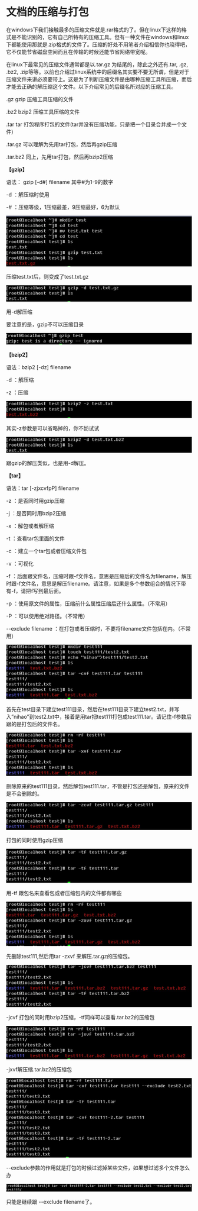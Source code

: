 # 文档的压缩与打包

<span>在</span><span>windows</span><span>下我们接触最多的压缩文件就是</span><span>.rar</span><span>格式的了</span><span>。</span><span>但在</span><span>linux</span><span>下这样的格式是不能识别的，它有自己所特有的压缩工具</span><span>。</span><span>但有一种文件在</span><span>windows</span><span>和</span><span>linux</span><span>下都能使用那就是</span><span>.zip</span><span>格式的文件了</span><span>。</span><span>压缩的好处不用笔者介绍相信你也晓得吧，它不仅能节省磁盘空间而且在传输的时候还能节省网络带宽呢</span><span>。</span>

<span>在</span><span>linux</span><span>下最常见的压缩文件通常都是以</span><span>.tar.gz</span> <span>为结尾的，除此之外还有</span><span>.tar, .gz, .bz2, .zip</span><span>等等</span><span>。</span><span>以前也介绍过</span><span>linux</span><span>系统中的后缀名其实要不要无所谓，但是对于压缩文件来讲必须要带上</span><span>。</span><span>这是为了判断压缩文件是由哪种压缩工具所压缩，而后才能去正确的解压缩这个文件</span><span>。</span><span>以下介绍常见的后缀名所对应的压缩工具</span><span>。</span>

<span>.gz gzip</span> <span>压缩工具压缩的文件</span>

<span>.bz2 bzip2</span> <span>压缩工具压缩的文件</span>

<span>.tar tar</span> <span>打包程序打包的文件</span><span>(tar</span><span>并没有压缩功能，只是把一个目录合并成一个文件</span><span>)</span>

<span>.tar.gz</span> <span>可以理解为先用</span><span>tar</span><span>打包，然后再</span><span>gzip</span><span>压缩</span>

<span>.tar.bz2</span> <span>同上，先用</span><span>tar</span><span>打包，然后再</span><span>bzip2</span><span>压缩</span>

<span>**【gzip】**</span>

<span>语法：</span> <span>gzip [-d#] filename</span> <span>其中</span><span>#</span><span>为</span><span>1-9</span><span>的数字</span>

<span>-d</span> <span>：解压缩时使用</span>

<span>-#</span> <span>：压缩等级，</span><span>1</span><span>压缩最差，</span><span>9</span><span>压缩最好，</span><span>6</span><span>为默认</span>

<span>![10_1.png.jpg](images/10_1.png.jpg)</span>

<span>压缩</span><span>test.txt</span><span>后，则变成了</span><span>test.txt.gz</span>

<span>![10_7.png.jpg](images/10_7.png.jpg)</span>

<span>用</span><span>-d</span><span>解压缩</span>

<span>要注意的是，</span><span>gzip</span><span>不可以压缩目录</span>

![10_8.png.jpg](images/10_8.png.jpg)

<span>**【bzip2】**</span>

<span>语法：</span><span>bzip2 [-dz] filename</span>

<span>-d</span> <span>：解压缩</span>

<span>-z</span> <span>：压缩</span>

<span>![10_9.png.jpg](images/10_9.png.jpg)</span>

<span>其实</span><span>-z</span><span>参数是可以省略掉的，你不妨试试</span>

<span>![10_10.png.jpg](images/10_10.png.jpg)</span>

<span>跟</span><span>gzip</span><span>的解压类似，也是用</span><span>-d</span><span>解压</span><span>。</span>

<span>**【tar】**</span>

<span>语法：</span><span>tar [-zjxcvfpP] filename</span>

<span>-z</span> <span>：是否同时用</span><span>gzip</span><span>压缩</span>

<span>-j</span> <span>：是否同时用</span><span>bzip2</span><span>压缩</span>

<span>-x</span> <span>：解包或者解压缩</span>

<span>-t</span> <span>：查看</span><span>tar</span><span>包里面的文件</span>

<span>-c</span> <span>：建立一个</span><span>tar</span><span>包或者压缩文件包</span>

<span>-v</span> <span>：可视化</span>

<span>-f</span> <span>：后面跟文件名，压缩时跟</span><span>-f</span><span>文件名，意思是压缩后的文件名为</span><span>filename</span><span>，解压时跟</span><span>-f</span><span>文件名，意思是解压</span><span>filename。</span><span>请注意，如果是多个参数组合的情况下带有</span><span>-f</span><span>，请把</span><span>f</span><span>写到最后面</span><span>。</span>

<span>-p</span> <span>：使用原文件的属性，压缩前什么属性压缩后还什么属性</span><span>。</span><span>（不常用）</span>

<span>-P</span> <span>：可以使用绝对路径</span><span>。</span><span>（不常用）</span>

<span>--exclude filename</span> <span>：在打包或者压缩时，不要将</span><span>filename</span><span>文件包括在内</span><span>。</span><span>（不常用）</span>

<span>![10_11.png.jpg](images/10_11.png.jpg)</span>

<span>首先在</span><span>test</span><span>目录下建立</span><span>test111</span><span>目录，然后在</span><span>test111</span><span>目录下建立</span><span>test2.txt</span><span>，并写入</span><span>”nihao”</span><span>到</span><span>test2.txt</span><span>中，接着是用</span><span>tar</span><span>把</span><span>test111</span><span>打包成</span><span>test111.tar。</span><span>请记住</span><span>-f</span><span>参数后跟的是打包后的文件名</span><span>。</span>

<span>![10_21.png.jpg](images/10_21.png.jpg)</span>

<span>删除原来的</span><span>test111</span><span>目录，然后解包</span><span>test111.tar</span><span>，不管是打包还是解包，原来的文件是不会删除的</span><span>。</span>

<span>![10_22.png.jpg](images/10_22.png.jpg)</span>

<span>打包的同时使用</span><span>gzip</span><span>压缩</span>

<span>![10_23.png.jpg](images/10_23.png.jpg)</span>

<span>用</span><span>-tf</span> <span>跟包名来查看包或者压缩包内的文件都有哪些</span>

<span>![10_24.png.jpg](images/10_24.png.jpg)</span>

<span>先删除</span><span>test111,</span><span>然后用</span><span>tar -zxvf</span> <span>来解压</span><span>.tar.gz</span><span>的压缩包</span><span>。</span>

<span>![10_25.png.jpg](images/10_25.png.jpg)</span>

<span>-jcvf</span> <span>打包的同时用</span><span>bzip2</span><span>压缩，</span><span>-tf</span><span>同样可以查看</span><span>.tar.bz2</span><span>的压缩包</span>

<span>![10_26.png.jpg](images/10_26.png.jpg)</span>

<span>-jxvf</span><span>解压缩</span><span>.tar.bz2</span><span>的压缩包</span>

<span>![10_27.png.jpg](images/10_27.png.jpg)</span>

<span>--exclude</span><span>参数的作用就是打包的时候过滤掉某些文件，如果想过滤多个文件怎么办</span>

<span>![10_28.png.jpg](images/10_28.png.jpg)</span>

<span>只能是继续跟</span> <span>--exclude filename</span><span>了</span><span>。</span>
